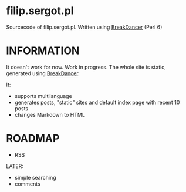 filip.sergot.pl
================

Sourcecode of filip.sergot.pl. Written using [BreakDancer](https://github.com/sergot/BreakDancer) (Perl 6)

INFORMATION
================

It doesn't work for now. Work in progress.
The whole site is static, generated using [BreakDancer](https://github.com/sergot/BreakDancer).

It:
- supports multilanguage
- generates posts, "static" sites and default index page with recent 10 posts
- changes Markdown to HTML

ROADMAP
================

- RSS

LATER:
- simple searching
- comments
